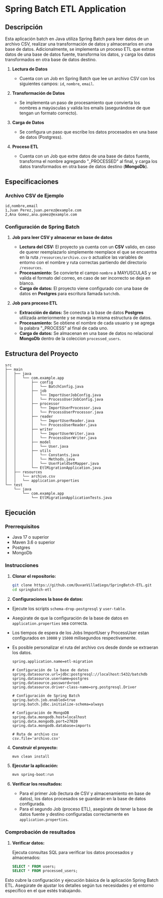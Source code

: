 # Spring Batch ETL Application

## Descripción

Esta aplicación batch en Java utiliza Spring Batch para leer datos de un archivo CSV, realizar una transformación de datos y almacenarlos en una base de datos. Adicionalmente, se implementa un proceso ETL que extrae datos de una base de datos fuente, transforma los datos, y carga los datos transformados en otra base de datos destino.

1. **Lectura de Datos**
   - Cuenta con un Job en Spring Batch que lee un archivo CSV con los siguientes campos: `id`, `nombre`, `email`.

2. **Transformación de Datos**
   - Se implementa un paso de procesamiento que convierta los nombres a mayúsculas y valida los emails (asegurándose de que tengan un formato correcto).

3. **Carga de Datos**
   - Se configura un paso que escribe los datos procesados en una base de datos (Postgress).

4. **Proceso ETL**
   - Cuenta con un Job que extre datos de una base de datos fuente, transforma el nombre agregando "_PROCESSED" al final, y carga los datos transformados en otra base de datos destino (**MongoDb**).

## Especificaciones

### Archivo CSV de Ejemplo

```csv
id,nombre,email
1,Juan Perez,juan.perez@example.com
2,Ana Gomez,ana.gomez@example.com
```

### Configuración de Spring Batch

1. **Job para leer CSV y almacenar en base de datos**

    - **Lectura del CSV:** El proyecto ya cuenta con un **CSV** valido, en caso de querer reemplazarlo simplemente reemplace el que se encuentra en la ruta `/resources/archivo.csv` o actualice las variables de entorno con el nombre y ruta correctas partiendo del directorio `/resources`.
    - **Procesamiento:** Se convierte el campo `nombre` a MAYUSCULAS y se valida el formato del correo, en caso de ser incorrecto se deja en blanco.
    - **Carga de datos:** El proyecto viene configurado con una base de datos en **Postgres** para escritura llamada `batchdb`.

2. **Job para proceso ETL**

    - **Extracción de datos:** Se conecta a la base de datos **Postgres** utilizada anteriormente y se maneja la misma estructura de datos.
    - **Procesamiento:** Se obtiene el nombre de cada usuario y se agrega la palabra "_PROCESS" al final de cada uno.
    - **Carga de datos:** Se almacenan en una base de datos no relacional **MongoDb** dentro de la coleccion `processed_users`.

## Estructura del Proyecto

```plaintext
src
├── main
│   ├── java
│   │   └── com.example.app
│   │       ├── config
│   │       │   └── BatchConfig.java
│   │       ├── job
│   │       │   └── ImportUserJobConfig.java
│   │       │   └── ProcessUserJobConfig.java
│   │       ├── processor
│   │       │   └── ImportUserProcessor.java
│   │       │   └── ProcessUserProcessor.java
│   │       ├── reader
│   │       │   └── ImportUserReader.java
│   │       │   └── ProcessUserReader.java
│   │       ├── writer
│   │       │   └── ImportUserWriter.java
│   │       │   └── ProcessUserWriter.java
│   │       ├── model
│   │       │   └── User.java
│   │       ├── utils
│   │       │   └── Constants.java
│   │       │   └── Methods.java
│   │       │   └── UserFieldSetMapper.java
│   │       └── EtlMigrationApplication.java
│   ├── resources
│   │   └── archivo.csv
│   │   └── application.properties
└── test
    └── java
        └── com.example.app
            └── EtlMigrationApplicationTests.java
```

## Ejecución

### Prerrequisitos

- Java 17 o superior
- Maven 3.6 o superior
- Postgres
- MongoDb

### Instrucciones

1. **Clonar el repositorio:**

    ```bash
    git clone https://github.com/DuvanVilladiego/SpringBatch-ETL.git
    cd springbatch-etl
    ```

2. **Configuraciones la base de datos:**
  - Ejecute los scripts `schema-drop-postgresql` y `user-table`.
  - Asegúrate de que la configuración de la base de datos en `application.properties` sea correcta.
  - Los tiempos de espera de los Jobs ImportUser y ProcessUser estan configurados en `10000` y `15000` milisegundos respectivamente.
  - Es posible personalizar el ruta del archivo cvs desde donde se extraeran los datos.

    ```properties
    spring.application.name=etl-migration

    # Configuración de la base de datos
    spring.datasource.url=jdbc:postgresql://localhost:5432/batchdb
    spring.datasource.username=postgres
    spring.datasource.password=root
    spring.datasource.driver-class-name=org.postgresql.Driver
    
    # Configuración de Spring Batch
    spring.batch.job.enabled=true
    spring.batch.jdbc.initialize-schema=always
    
    # Configuración de MongoDB
    spring.data.mongodb.host=localhost
    spring.data.mongodb.port=27020
    spring.data.mongodb.database=imports
    
    # Ruta de archivo csv
    csv.file='archivo.csv'
    ```

4. **Construir el proyecto:**

    ```bash
    mvn clean install
    ```

5. **Ejecutar la aplicación:**

    ```bash
    mvn spring-boot:run
    ```

6. **Verificar los resultados:**

    - Para el primer Job (lectura de CSV y almacenamiento en base de datos), los datos procesados se guardarán en la base de datos configurada.
    - Para el segundo Job (proceso ETL), asegúrate de tener la base de datos fuente y destino configuradas correctamente en `application.properties`.

### Comprobación de resultados

1. **Verificar datos:**

    Ejecuta consultas SQL para verificar los datos procesados y almacenados:

    ```sql
    SELECT * FROM users;
    SELECT * FROM processed_users;
    ```
Esto cubre la configuración y ejecución básica de la aplicación Spring Batch ETL. Asegúrate de ajustar los detalles según tus necesidades y el entorno específico en el que estés trabajando.
